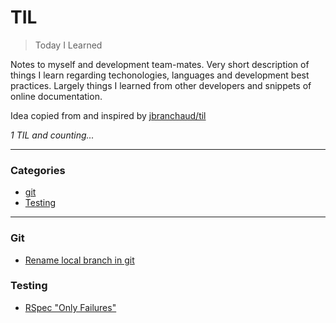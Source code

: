 # TIL

> Today I Learned

Notes to myself and development team-mates. Very short description of things I learn regarding techonologies, languages and development best practices. Largely things I learned from other developers and snippets of online documentation.

Idea copied from and inspired by [jbranchaud/til](https://github.com/jbranchaud/til)

_1 TIL and counting..._

---

### Categories

* [git](#git)
* [Testing](#testing)

---

### Git

- [Rename local branch in git](git/rename-branch.md)

### Testing

- [RSpec "Only Failures"](testing/rspec-only-failures.md)
